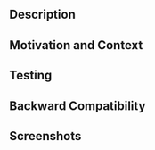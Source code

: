 <!-- This is for fixing bugs! For pull requesting new features, improvements and changes use https://github.com/Typeform/js-api-client/compare/?template=features.md -->
<!-- Don't forget to follow code style, and update documentation and tests if needed -->
<!-- If you can't answer some sections, please delete them -->

## Description
<!-- Describe your changes in detail -->

## Motivation and Context
<!-- Why is this change required? What problem does it solve? -->
<!-- If it fixes an open issue, please link to the issue here -->

## Testing
<!-- Please describe in detail how you tested your changes -->
<!-- Include details of your testing environment, and the tests you ran to see how your change affects other areas of the code, etc.-->

## Backward Compatibility
<!-- Will your changes brake backward compatibility or not? -->

## Screenshots
<!-- Add screenshots of your changes -->
